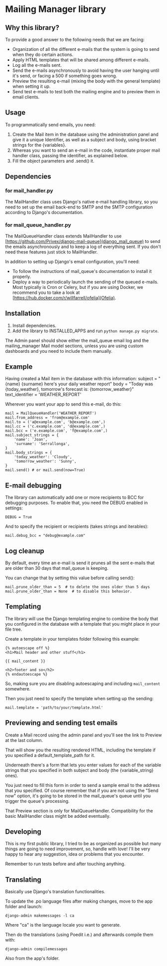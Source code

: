 # Mailing Manager library

## Why this library?

To provide a good answer to the following needs that we are facing:

- Organization of all the different e-mails that the system is going to send when they do certain actions.
- Apply HTML templates that will be shared among different e-mails.
- Log all the e-mails sent.
- Send the e-mails asynchronously to avoid having the user hanging until it's send, or facing a 500 if something goes 
wrong.
- Preview the resulting e-mail (mixing the body with the general template) when setting it up.
- Send test e-mails to test both the mailing engine and to preview them in email clients.

## Usage

To programmatically send emails, you need:

1. Create the Mail item in the database using the administration panel and give it a unique Identifier, as well as a 
subject and body, using bracket strings for the {variables}.
2. Whereas you want to send an e-mail in the code, instantiate proper mail handler class, passing the identifier,
as explained below.
3. Fill the object parameters and .send() it.

## Dependencies

### for mail_handler.py

The MailHandler class uses Django's native e-mail handling library, so you need to set up the email back-end to SMTP
and the SMTP configuration according to Django's documentation.

### for mail_queue_handler.py

The MailQueueHandler class extends MailHandler to use [https://github.com/Privex/django-mail-queue](django_mail_queue) 
to send the emails asynchronously and to keep a log of everything sent.
If you don't need these features just stick to MailHandler.

In addition to setting up Django's email configuration, you'll need:
- To follow the instructions of mail_queue's documentation to install it properly.
- Deploy a way to periodically launch the sending of the queued e-mails. Most typically is Cron or Celery, but if you are 
using Docker, we recommend you to take a look at [https://hub.docker.com/r/willfarrell/ofelia](Ofelia).

## Installation

1. Install dependencies.
2. Add the library to INSTALLED_APPS and run `python manage.py migrate`.

The Admin panel should show either the mail_queue email log and the mailing_manager Mail model sections,
unless you are using custom dashboards and you need to include them manually. 

## Example

Having created a Mail item in the database with this information:
subject = "{name} {surname} here's your daily weather report"
body = "Today was {today_weather}, tomorrow's forecast is: {tomorrow_weather}"
text_identifier = 'WEATHER_REPORT'

Wherever you want your app to send this e-mail, do this:

    mail = MailQueueHandler('WEATHER_REPORT')
    mail.from_address = 'from@example.com'
    mail.to = ('a@example.com', 'b@example.com',)
    mail.cc = ('c.example.com', 'd@example.com',)
    mail.bcc = ('e.example.com', 'f@example.com',)
    mail.subject_strings = {
        'name': 'Joan',
        'surname': 'Serrallonga',
    }
    mail.body_strings = {
        'today_weather': 'Cloudy',
        'tomorrow_weather': 'Sunny',
    }
    mail.send() # or mail.send(now=True)

## E-mail debugging

The library can automatically add one or more recipients to BCC for debugging purposes.
To enable that, you need the DEBUG enabled in settings:

    DEBUG = True

And to specify the recipient or recipients (takes strings and iterables):

    mail.debug_bcc = "debug@example.com"

## Log cleanup

By default, every time an e-mail is send it prunes all the sent e-mails that are older than 30
days that mail_queue is keeping.

You can change that by setting this value before calling send():

    mail.prune_older_than = 5  # to delete the ones older than 5 days
    mail.prune_older_than = None  # to disable this behavior.

## Templating

The library will use the Django templating engine to combine the body that you configured in the database with a 
template that you might place in your file tree.

Create a template in your templates folder following this example:
```
{% autoescape off %}
<h1>Mail header and other stuff</h1>

{{ mail_content }}

<h2>footer and so</h2>
{% endautoescape %}
``` 

So, making sure you are disabling autoescaping and including `mail_content` somewhere.

Then you just need to specify the template when setting up the sending:

    mail.template = 'path/to/your/template.html'
    
## Previewing and sending test emails

Create a Mail record using the admin panel and you'll see the link to Preview at the last column.

That will show you the resulting rendered HTML, including the template if you specified a default_template_path for it.

Underneath there's a form that lets you enter values for each of the variable strings that you specified in both subject
and body (the {variable_string} ones).

You just need to fill this form in order to send a sample email to the address that you specified. Of course remember that
if you are not using the "Send now" option, it's going to be stored in the mail_queue's queue until you trigger the
queue's processing.

That Preview section is only for MailQueueHandler. Compatibility for the basic MailHandler class might be added 
eventually.

## Developing

This is my first public library, I tried to be as organized as possible but many things are going to need improvement, so,
handle with love!
I'll be very happy to hear any suggestion, idea or problems that you encounter.

Remember to run tests before and after touching anything.

## Translating

Basically use Django's translation functionalities.

To update the .po language files after making changes, move to the app folder and launch:

    django-admin makemessages -l ca
    
Where "ca" is the language locale you want to generate.

Then do the translations (using Poedit i.e.) and afterwards compile them with:

    django-admin compilemessages
    
Also from the app's folder.